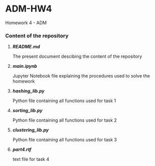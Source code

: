 # ADM-HW4
Homework 4 - ADM

### Content of the repository

1. ***README.md***</p>
  The present document descibing the content of the repository

2. ***main.ipynb***</p>
  Jupyter Notebook file explaining the procedures used to solve the homework
  
3. ***hashing_lib.py***</p>
  Python file containing all functions used for task 1
  
4. ***sorting_lib.py***</p>
  Python file containing all functions used for task 2  
 
 5. ***clustering_lib.py***</p>
  Python file containing all functions used for task 3
  
 6. ***part4.rtf***</p>
  text file for task 4
